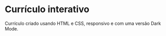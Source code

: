 # Currículo interativo

 Currículo criado usando HTML e CSS, responsivo e com uma versão Dark Mode.

